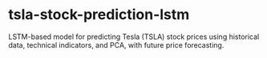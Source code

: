# tsla-stock-prediction-lstm
LSTM-based model for predicting Tesla (TSLA) stock prices using historical data, technical indicators, and PCA, with future price forecasting.
